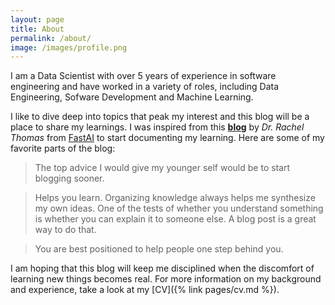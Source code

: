 ```yaml
---
layout: page
title: About
permalink: /about/
image: /images/profile.png
---
```


I am a Data Scientist with over 5 years of experience in software engineering and have worked in a variety of roles, including Data Engineering, Sofware Development and Machine Learning.

I like to dive deep into topics that peak my interest and this blog will be a place to share my learnings. I was inspired from this [__blog__] by _Dr. Rachel Thomas_ from [FastAI] to start documenting my learning. Here are some of my favorite parts of the blog:

> The top advice I would give my younger self would be to start blogging sooner.

> Helps you learn. Organizing knowledge always helps me synthesize my own ideas. One of the tests of whether you understand something is whether you can explain it to someone else. A blog post is a great way to do that.

> You are best positioned to help people one step behind you.

I am hoping that this blog will keep me disciplined when the discomfort of learning new things becomes real. For more information on my background and experience, take a look at my [CV]({% link pages/cv.md %}).


[__blog__]: https://medium.com/@racheltho/why-you-yes-you-should-blog-7d2544ac1045
[FastAI]: https://www.fast.ai/